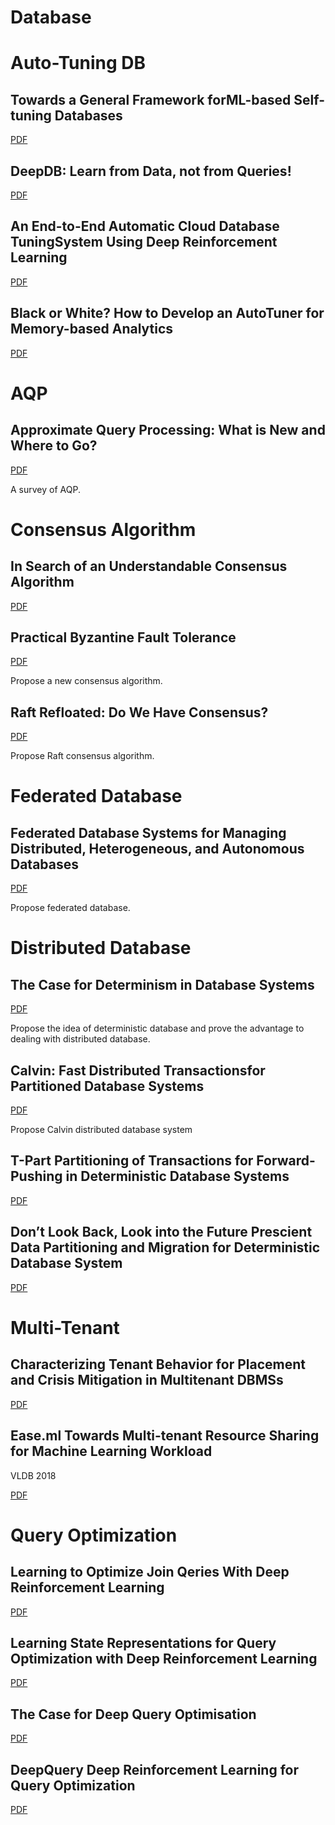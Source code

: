# Database

# Auto-Tuning DB

## Towards a General Framework forML-based Self-tuning Databases

[PDF](Towards%20a%20General%20Framework%20for%20ML-based%20Self-tuning%20Databases.pdf)

## DeepDB: Learn from Data, not from Queries!

[PDF](DeepDB%20Learn%20from%20Data,%20not%20from%20Queries.pdf)

## An End-to-End Automatic Cloud Database TuningSystem Using Deep Reinforcement Learning

[PDF](An%20End-to-End%20Automatic%20Cloud%20Database%20Tuning.pdf)

## Black or White? How to Develop an AutoTuner for Memory-based Analytics

[PDF](./Black%20or%20White%20How%20to%20Develop%20an%20AutoTuner%20for%20Memory-based%20Analytics.pdf)

# AQP

## Approximate Query Processing: What is New and Where to Go?

[PDF](./aqp/Approximate%20Query%20Processing%20What%20is%20New%20and%20Where%20to%20Go.pdf)

A survey of AQP.

# Consensus Algorithm

## In Search of an Understandable Consensus Algorithm

[PDF](./consensus_algo/In%20Search%20of%20an%20Understandable%20Consensus%20Algorithm.pdf)

## Practical Byzantine Fault Tolerance

[PDF](./Practical%20Byzantine%20Fault%20Tolerance.pdf)

Propose a new consensus algorithm.

## Raft Refloated: Do We Have Consensus?

[PDF](Raft%20Refloated%20Do%20We%20Have%20Consensus.pdf)

Propose Raft consensus algorithm.

# Federated Database

## Federated Database Systems for Managing Distributed, Heterogeneous, and Autonomous Databases

[PDF](Federated%20database%20systems%20for%20managing%20distributed,%20heterogeneous,%20and%20autonomous%20databases.pdf)

Propose federated database.

# Distributed Database

## The Case for Determinism in Database Systems

[PDF](./The%20Case%20for%20Determinism%20in%20Database%20Systems.pdf)

Propose the idea of deterministic database and prove the advantage to dealing with distributed database.

## Calvin: Fast Distributed Transactionsfor Partitioned Database Systems

[PDF](Calvin%20fast%20distributed%20transactions%20for%20partitioned%20database%20systems.pdf)

Propose Calvin distributed database system

## T-Part Partitioning of Transactions for Forward-Pushing in Deterministic Database Systems

[PDF](./T-Part%20Partitioning%20of%20Transactions%20for%20Forward-Pushing%20in%20Deterministic%20Database%20Systems.pdf)

## Don’t Look Back, Look into the Future Prescient Data Partitioning and Migration for Deterministic Database System

[PDF](./Don’t%20Look%20Back,%20Look%20into%20the%20Future%20Prescient%20Data%20Partitioning%20and%20Migration%20for%20Deterministic%20Database%20System.pdf)

# Multi-Tenant

## Characterizing Tenant Behavior for Placement and Crisis Mitigation in Multitenant DBMSs

[PDF](./Characterizing%20tenant%20behavior%20for%20placement%20and%20crisis%20mitigation%20in%20multitenant%20DBMSs.pdf)

## Ease.ml Towards Multi-tenant Resource Sharing for Machine Learning Workload

VLDB 2018

[PDF](./Ease.ml%20Towards%20Multi-tenant%20Resource%20Sharing%20for%20Machine%20Learning%20Workload.pdf)

# Query Optimization

## Learning to Optimize Join Qeries With Deep Reinforcement Learning

[PDF](./Learning%20to%20Optimize%20Join%20Qeries%20With%20Deep%20Reinforcement%20Learning.pdf)

## Learning State Representations for Query Optimization with Deep Reinforcement Learning

[PDF](./Learning%20State%20Representations%20for%20Query%20Optimization%20with%20Deep%20Reinforcement%20Learning.pdf)

## The Case for Deep Query Optimisation

[PDF](./The%20Case%20for%20Deep%20Query%20Optimisation.pdf)

## DeepQuery Deep Reinforcement Learning for Query Optimization

[PDF](./DeepQuery%20Deep%20Reinforcement%20Learning%20for%20Query%20Optimization.pdf)